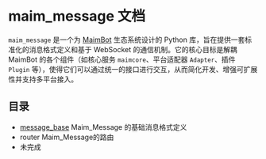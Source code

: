 # maim_message 文档

`maim_message` 是一个为 [MaimBot](https://github.com/MaiM-with-u/MaiBot) 生态系统设计的 Python 库，旨在提供一套标准化的消息格式定义和基于 WebSocket 的通信机制。它的核心目标是解耦 MaimBot 的各个组件（如核心服务 `maimcore`、平台适配器 `Adapter`、插件 `Plugin` 等），使得它们可以通过统一的接口进行交互，从而简化开发、增强可扩展性并支持多平台接入。

## 目录
- [message_base](./message_base) Maim_Message 的基础消息格式定义
- router Maim_Message的路由
- 未完成